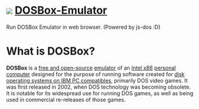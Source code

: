# ![](favicon.ico) [DOSBox-Emulator](https://dos-box.tk)
Run DOSBox Emulator in web browser. (Powered by js-dos :D)
# What is DOSBox?
**DOSBox** is a [free and open-source](https://en.wikipedia.org/wiki/Free_and_open-source_software) [emulator](https://en.wikipedia.org/wiki/Emulator) of an [Intel x86](https://en.wikipedia.org/wiki/X86) [personal computer](https://en.wikipedia.org/wiki/Personal_computer) designed for the purpose of running software created for [disk operating systems on IBM PC compatibles](https://en.wikipedia.org/wiki/DOS), primarily DOS video games. It was first released in 2002, when DOS technology was becoming obsolete. It is notable for its widespread use for running DOS games, as well as being used in commercial re-releases of those games.
